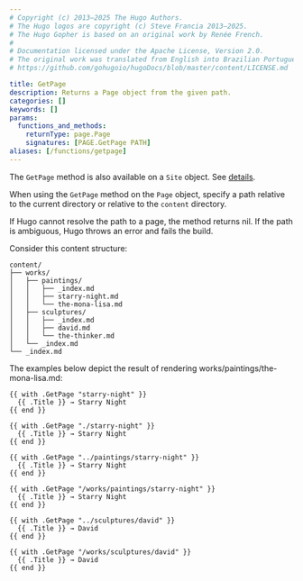 ```yaml
---
# Copyright (c) 2013–2025 The Hugo Authors.
# The Hugo logos are copyright (c) Steve Francia 2013–2025.
# The Hugo Gopher is based on an original work by Renée French.
#
# Documentation licensed under the Apache License, Version 2.0.
# The original work was translated from English into Brazilian Portuguese.
# https://github.com/gohugoio/hugoDocs/blob/master/content/LICENSE.md

title: GetPage
description: Returns a Page object from the given path.
categories: []
keywords: []
params:
  functions_and_methods:
    returnType: page.Page
    signatures: [PAGE.GetPage PATH]
aliases: [/functions/getpage]
---
```


The `GetPage` method is also available on a `Site` object. See&nbsp;[details].

[details]: /methods/site/getpage/

When using the `GetPage` method on the `Page` object, specify a path relative to the current directory or relative to the `content` directory.

If Hugo cannot resolve the path to a page, the method returns nil. If the path is ambiguous, Hugo throws an error and fails the build.

Consider this content structure:

```text
content/
├── works/
│   ├── paintings/
│   │   ├── _index.md
│   │   ├── starry-night.md
│   │   └── the-mona-lisa.md
│   ├── sculptures/
│   │   ├── _index.md
│   │   ├── david.md
│   │   └── the-thinker.md
│   └── _index.md
└── _index.md
```

The examples below depict the result of rendering works/paintings/the-mona-lisa.md:

```go-html-template {file="layouts/works/single.html"}
{{ with .GetPage "starry-night" }}
  {{ .Title }} → Starry Night
{{ end }}

{{ with .GetPage "./starry-night" }}
  {{ .Title }} → Starry Night
{{ end }}

{{ with .GetPage "../paintings/starry-night" }}
  {{ .Title }} → Starry Night
{{ end }}

{{ with .GetPage "/works/paintings/starry-night" }}
  {{ .Title }} → Starry Night
{{ end }}

{{ with .GetPage "../sculptures/david" }}
  {{ .Title }} → David
{{ end }}

{{ with .GetPage "/works/sculptures/david" }}
  {{ .Title }} → David
{{ end }}
```
